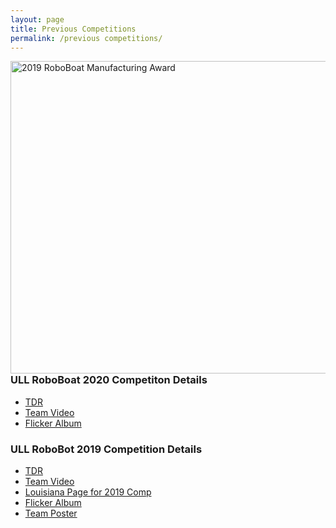```yaml
---
layout: page
title: Previous Competitions
permalink: /previous competitions/
---
```



<a ><img style="float: right;" src="https://live.staticflickr.com/65535/48117409408_33a10029bf_o.jpg" width="720" height="500" alt="2019 
RoboBoat Manufacturing Award"></a><script async src="//embedr.flickr.com/assets/client-code.js" charset="utf-8"></script>

### ULL RoboBoat 2020 Competiton Details
  - [TDR](https://crawlab.github.io/RoboBoat-2020/RoboBoat2020_TDR.pdf)
  - [Team Video](https://www.youtube.com/watch?v=4ydxaT9xY8g&list=PLKxxEmtsYTkSW_woiazta4Rid7sNQkOxj&index=6)
  - [Flicker Album](https://www.flickr.com/photos/crawlab/sets/72157709882895992/)

### ULL RoboBot 2019 Competition Details
  - [TDR](https://crawlab.github.io/RoboBoat-2020/ULL_RB19_TDR.pdf)
  - [Team Video](https://www.youtube.com/watch?v=DXaP6OPKAoY)
  - [Louisiana Page for 2019 Comp](https://mechanical.louisiana.edu/news-events/news/20190627/university-team-earns-manufacturing-award-international-roboboat)
  - [Flicker Album](https://www.flickr.com/photos/crawlab/sets/72157707215763765/)
  - [Team Poster](https://github.com/CRAWlab/RoboBoat-2021/tree/master/docs/files/Boats%20and%20Bros_05_06_19.pdf)



